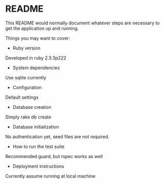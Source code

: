 # README

This README would normally document whatever steps are necessary to get the
application up and running.

Things you may want to cover:

* Ruby version

Developed in ruby 2.3.3p222

* System dependencies

Use sqlite currently

* Configuration

Default settings

* Database creation

Simply rake db create

* Database initialization

No authentication yet, seed files are not required.

* How to run the test suite

Recommended guard, but rspec works as well

* Deployment instructions

Currently assume running at local machine
